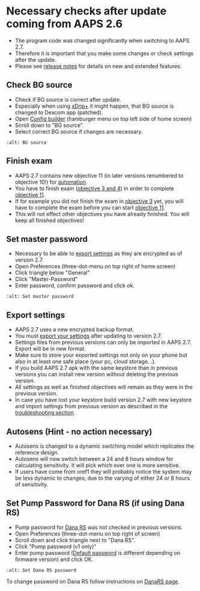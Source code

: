 # Necessary checks after update coming from AAPS 2.6

- The program code was changed significantly when switching to AAPS 2.7.
- Therefore it is important that you make some changes or check settings after the update.
- Please see [release notes](Releasenotes-version-2-7-0) for details on new and extended features.

## Check BG source

- Check if BG source is correct after update.
- Especially when using [xDrip+](../Configuration/xdrip.md) it might happen, that BG source is changed to Dexcom app (patched).
- Open [Config builder](Config-Builder-bg-source) (hamburger menu on top left side of home screen)
- Scroll down to "BG source".
- Select correct BG source if changes are necessary.

```{image} ../images/ConfBuild_BG.png
:alt: BG source
```

## Finish exam

- AAPS 2.7 contains new objective 11 (in later versions renumbered to objective 10!) for [automation](../Usage/Automation.md).
- You have to finish exam ([objective 3 and 4](Objectives-objective-3-prove-your-knowledge)) in order to complete [objective 11](Objectives-objective-10-automation).
- If for example you did not finish the exam in [objective 3](../Usage/Objectives-objective-3-prove-your-knowledge) yet, you will have to complete the exam before you can start [objective 11](Objectives-objective-10-automation).
- This will not effect other objectives you have already finished. You will keep all finished objectives!

## Set master password

- Necessary to be able to [export settings](../Usage/ExportImportSettings.md) as they are encrypted as of version 2.7.
- Open Preferences (three-dot-menu on top right of home screen)
- Click triangle below "General"
- Click "Master-Password"
- Enter password, confirm password and click ok.

```{image} ../images/MasterPW.png
:alt: Set master password
```

## Export settings

- AAPS 2.7 uses a new encrypted backup format.
- You must [export your settings](../Usage/ExportImportSettings.md) after updating to version 2.7.
- Settings files from previous versions can only be imported in AAPS 2.7. Export will be in new format.
- Make sure to store your exported settings not only on your phone but also in at least one safe place (your pc, cloud storage...).
- If you build AAPS 2.7 apk with the same keystore than in previous versions you can install new version without deleting the previous version.
- All settings as well as finished objectives will remain as they were in the previous version.
- In case you have lost your keystore build version 2.7 with new keystore and import settings from previous version as described in the [troubleshooting section](troubleshooting_androidstudio-lost-keystore).

## Autosens (Hint - no action necessary)

- Autosens is changed to a dynamic switching model which replicates the reference design.
- Autosens will now switch between a 24 and 8 hours window for calculating sensitivity. It will pick which ever one is more sensitive.
- If users have come from oref1 they will probably notice the system may be less dynamic to changes, due to the varying of either 24 or 8 hours of sensitivity.

## Set Pump Password for Dana RS (if using Dana RS)

- Pump password for [Dana RS](../Configuration/DanaRS-Insulin-Pump.md) was not checked in previous versions.
- Open Preferences (three-dot-menu on top right of screen)
- Scroll down and click triangle next to "Dana RS".
- Click "Pump password (v1 only)"
- Enter pump password ([Default password](DanaRS-Insulin-Pump-default-password) is different depending on firmware version) and click OK.

```{image} ../images/DanaRSPW.png
:alt: Set Dana RS password
```

To change password on Dana RS follow instructions on [DanaRS page](DanaRS-Insulin-Pump-change-password-on-pump).
